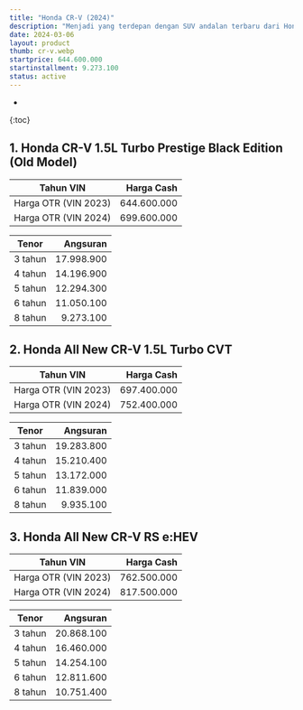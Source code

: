 ```yaml
---
title: "Honda CR-V (2024)"
description: "Menjadi yang terdepan dengan SUV andalan terbaru dari Honda, All New Honda CR-V yang kini hadir dalam pilihan mesin hybrid untuk konsumsi bahan bakar lebih hemat dan bertenaga."
date: 2024-03-06
layout: product
thumb: cr-v.webp
startprice: 644.600.000
startinstallment: 9.273.100
status: active
---
```

* 
{:toc}

## 1. Honda CR-V 1.5L Turbo Prestige Black Edition (Old Model) 

| Tahun VIN | Harga Cash |
| --- | --: |
| Harga OTR (VIN 2023) | 644.600.000 |
| Harga OTR (VIN 2024) | 699.600.000 |

| Tenor | Angsuran |
| --- | --: |
| 3 tahun | 17.998.900 |
| 4 tahun | 14.196.900 |
| 5 tahun | 12.294.300 |
| 6 tahun | 11.050.100 |
| 8 tahun | 9.273.100 |

## 2. Honda All New CR-V 1.5L Turbo CVT

| Tahun VIN | Harga Cash |
| --- | --: |
| Harga OTR (VIN 2023) | 697.400.000 |
| Harga OTR (VIN 2024) | 752.400.000 |

| Tenor | Angsuran |
| --- | --: |
| 3 tahun | 19.283.800 |
| 4 tahun | 15.210.400 |
| 5 tahun | 13.172.000 |
| 6 tahun | 11.839.000 |
| 8 tahun | 9.935.100 |

## 3. Honda All New CR-V RS e:HEV

| Tahun VIN | Harga Cash |
| --- | --: |
| Harga OTR (VIN 2023) | 762.500.000 |
| Harga OTR (VIN 2024) | 817.500.000 |

| Tenor | Angsuran |
| --- | --: |
| 3 tahun | 20.868.100 |
| 4 tahun | 16.460.000 |
| 5 tahun | 14.254.100 |
| 6 tahun | 12.811.600 |
| 8 tahun | 10.751.400 |
